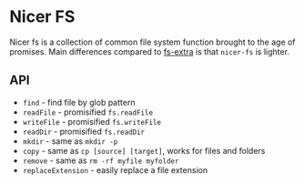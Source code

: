 # Nicer FS

Nicer fs is a collection of common file system function brought to the age of
promises. Main differences compared to [fs-extra](https://github.com/jprichardson/node-fs-extra)
is that `nicer-fs` is lighter.

## API

- `find` - find file by glob pattern
- `readFile` - promisified `fs.readFile`
- `writeFile` - promisified `fs.writeFile`
- `readDir` - promisified `fs.readDir`
- `mkdir` - same as `mkdir -p`
- `copy` - same as `cp [source] [target]`, works for files and folders
- `remove` - same as `rm -rf myfile myfolder`
- `replaceExtension` - easily replace a file extension
